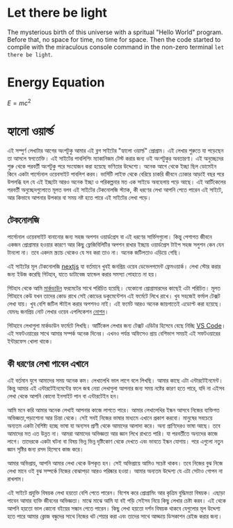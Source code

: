 # Let there be light
The mysterious birth of this universe with a spritual "Hello World" program. Before that, no space for time, no time for space. Then the code started to compile with the miraculous console command in the non-zero terminal `let there be light`.

# Energy Equation 
$E=mc^2$

# হ্যালো ওয়ার্ল্ড

এই সম্পুর্ণ লেখাটার আগের অংশটুকু আমার এই ব্লগ সাইটের "হ্যালো ওয়ার্ল্ড" প্রোগ্রাম। এই লেখার শুরুতে যা পড়েছেন তা আসলে স্বগতোক্তি। এই সাইটের পাবলিশিং ম্যাকানিজম টেস্ট করার জন্য ওই অংশটুকুর অবতারণা। এই অনুচ্ছেদের শুরু থেকে পরবর্তী অংশটুকু পরে সংযোজন করা হয়েছে ভণিতার উদ্দেশ্যে। অনেক আগে থেকে ইচ্ছা ছিল ডোমেইন কিনে একটা পার্সোনাল ওয়েবসাইট পাবলিশ করব। ভার্সিটি লাইফ থেকে বেরিয়ে চাকরি জীবনে ঢোকার আড়াই বছর পরে উপলব্ধি হল যে এই ইচ্ছাটা আরও অনেক ইচ্ছা ও পরিকল্পনার মত এক সাইডে অবহেলায় পড়ে আছে। এই আর্টিকেলের পরবর্তী অনুচ্ছেদগুলোতে মূলত বলব এই সাইটের টেকনোলজি স্ট্যাক, কী ধরণের লেখা আপনি পেতে পারেন এই সাইটে, আর কিভাবে আপনার উপকার বা সময় নষ্ট হতে পারে এই সাইটের লেখা পড়ে। 

## টেকনোলজি 
পার্সোনাল ওয়েবসাইট বানানোর জন্য সহজ অপশন ওয়ার্ডপ্রেস বা এই ধরণের সার্ভিসগুলো। কিন্তু পেশাগত জীবনে একজন প্রোগ্রামার হওয়ার কারণে আর কিছু ফ্লেজিবিলিটির অপশন রাখার ইচ্ছায় ওয়ার্ডপ্রেস টাইপ সহজ সলুশন কেন যেন টানলো না। তবে একদম স্ক্র্যাচ থেকেও যে সব করা তাও না। অনেক জটিলতাও এড়িয়ে গেছি।

এই সাইটের মূল টেকনোলজি [nextjs](https://nextjs.org/) যা বর্তমানে খুবই জনপ্রিয় ওয়েব ডেভেলপমেন্ট ফ্রেমওয়ার্ক। লেখা স্টোর করার জন্য ইউজ করেছি গিটহাব, যাতে ডাটাবেজ হ্যান্ডেল করার সমস্যা পোহাতে না হয়। 

গিটহাব থেকে আমি [মার্কডাউন](https://en.wikipedia.org/wiki/Markdown) ফরমেটের সাথে পরিচিত হয়েছি। যেকোনো প্রোগ্রামারদের কাছেই এটা পরিচিত। মূলত গিটহাবে কেউ যখন তাদের কোড রাখে সেই কোডের ডকুমেন্টেশন এই ফর্মেটে লিখে রাখে। খুব সহজেই ফর্মাল টেক্সট লেখা যায়। খুব বেশি জটিল স্টাইল করার অপশনও নাই। এই ফর্মেট আরও অনেক জায়গাতেই এডোপ্ট করা হয়েছে। যেমনঃ জনপ্রিয় নোট লেখার ওয়েব এপলিকেশন [নোশন](https://www.notion.so/)।

গিটহাবে লেখাগুলা মার্কডাউন ফর্মেটে লিখছি। আর্টিকেল লেখার জন্য টেক্সট এডিটর হিসেবে বেছে নিচ্ছি [VS Code](https://en.wikipedia.org/wiki/Visual_Studio_Code)। এই সফটওয়ারের সাথে আমার সম্পর্ক অনেক দিনের। এখনও পর্যন্ত অফিসেও প্রায় বেশিভাগ সময়ই এই সফটওয়ারের ইন্টারফেস খোলা থাকে। 

## কী ধরণের লেখা পাবেন এখানে

এই বর্তমান যুগে আমাদের সময় অনেক কম। লেখালেখি ভাল লাগে বলে লিখছি। আমার কাছে এটা এন্টারটেইনমেন্ট। কিন্তু আমার এই এন্টারটেইনমেন্টের ফলে জন্ম নেয়া লেখাগুলা আপনার জন্য সময় নষ্টের কারণ হতে পারে, যদি না এইসব লেখা থেকে আপনি কোনো ইনসাইট পান বা এন্টারটেইন হন। 

আমি মনে করি আমার অনেক লেখাই আপনার কাজে লাগতে পারে। আমার লেখালেখির ইন্ধন আসবে নিজের ব্যক্তিগত অভিজ্ঞতা,পড়াশোনা আর চিন্তা থেকে। সেই সবই নিজের ভাষার মাধ্যমে এখানে প্রকাশ করবো। মানুষের সবচেয়ে অন্যতম একটা বৈশিষ্ট্য হচ্ছে ভাষা যা অন্যসব প্রাণী থেকে আমাদের আলাদা করে। অন্য প্রাণিদেরও ভাষা আছে। তবে আমাদের মত এত উন্নত না। আমরা আমাদের অভিজ্ঞতা আর জ্ঞান লিখে রাখতে পারি। যা পরবর্তীতে অন্যদের কাজে লাগে। তাদেরকে একটা ঘটনা বা বিষয় ভিন্ন ভিন্ন দৃষ্টিকোণ থেকে দেখতে এবং ভাবতে ইন্ধন যোগায়। পরে এগুলো নতুন জ্ঞান সৃষ্টির জন্য রসদ হিসেবে কাজ করে। 

আমার অভিপ্রায়, আপনি আমার লেখা থেকে উপকৃত হন। সেই অভিপ্রায়ে আমিও সচেষ্ট থাকব। তবে নিজের বুঝ নিজে লেখা মানে ওই বুঝ সম্পর্কে নিজের বোঝাপড়া আরও পরিষ্কার হওয়া। আমার অন্যতম উদ্দেশ্য যে এটা সেটাও গোপন না রাখলাম। 

এই সাইটে প্রযুক্তি বিষয়ক লেখা হয়তো বেশি পেতে পারেন। বিশেষ করে প্রোগ্রামিং আর কৃত্রিম বুদ্ধিমত্তা বিষয়ক। এছাড়া পাবেন আমার ব্যক্তি জীবনের অভিজ্ঞতা। মাঝে মাঝে আমি যা বই পড়ি সেইসব নিয়ে কিছু লেখার চেষ্টা করব। এই থেকে আপনি হয়তো ভাল কোনো বইয়ের সন্ধান পেতে পারেন। কিছু লেখা হয়তো দর্শন বিষয়ক থাকবে যেগুলোর মূল উদ্দেশ্য হতে পারে আমার ক্লোজ বন্ধুদের সাথে নিজের থট শেয়ার করা এবং তাদের সাথে আড্ডায় ডিসকাশন রেইজ করার জন্য।

<!-- [test, philosophy, language] -->